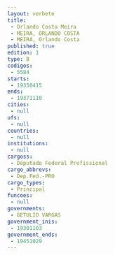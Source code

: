 ```yaml
---
layout: verbete
title:
 - Orlando Costa Meira
 - MEIRA, ORLANDO COSTA
 - MEIRA, Orlando Costa
published: true
edition: 1  
type: B
codigos: 
 - 5584
starts: 
 - 19350415
ends: 
 - 19371110
cities: 
 - null 
ufs: 
 - null 
countries: 
 - null 
institutions: 
 - null 
cargoss: 
 - Deputado Federal Profissional
cargo_abbrevs: 
 - Dep.Fed.-PRO
cargo_types: 
 - Principal
funcoes: 
 - null 
governments: 
 - GETULIO VARGAS
government_inis: 
 - 19301103
government_ends: 
 - 19451029
---
```



